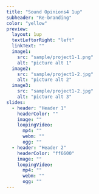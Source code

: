 ```yaml
---
title: "Sound Opinions4 1up"
subheader: "Re-branding"
color: "yellow"
preview:
  layout: 1up
  textLeftorRight: "left"
  linkText: ""
  image1:
    src: "sample/project1-1.png"
    alt: "picture alt 1"
  image2:
    src: "sample/project1-2.jpg"
    alt: "picture alt 2"
  image3:
    src: "sample/project1-2.jpg"
    alt: "picture alt 3"
slides:
  - header: "Header 1"
    headerColor: ""
    image: ""
    loopingVideo:
      mp4: ""
      webm: ""
      ogg: ""
  - header: "Header 2"
    headerColor: "ff6600"
    image: ""
    loopingVideo:
      mp4: ""
      webm: ""
      ogg: ""
---
```

